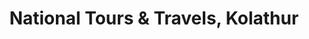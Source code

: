 ---
title: "National Tours & Travels, Kolathur"
url: /kolathur/national-tours-and-travels-kolathur/
shop: travel agency
---